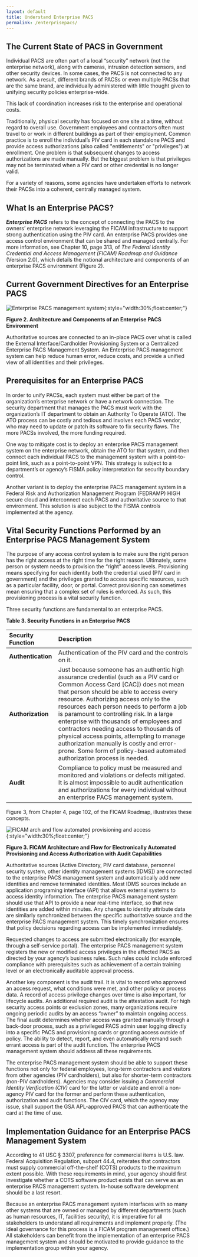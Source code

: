 ```yaml
---
layout: default
title: Understand Enterprise PACS
permalink: /enterprisepacs/
---
```


<!--Original title:  Understanding Enterprise PACS and Security Functions-->
## The Current State of PACS in Government

Individual PACS are often part of a local “security” network (not the enterprise network), along with cameras, intrusion detection sensors, and other security devices.  In some cases, the PACS is not connected to any network.  As a result, different brands of PACSs or even multiple PACSs that are the same brand, are individually administered with little thought given to unifying security policies enterprise-wide.

This lack of coordination increases risk to the enterprise and operational costs. 

Traditionally, physical security has focused on one site at a time, without regard to overall use.  Government employees and contractors often must travel to or work in different buildings as part of their employment.  Common practice is to enroll the individual’s PIV card in each standalone PACS and provide access authorizations (also called "entitlements" or "privileges") at enrollment.  One problem is that subsequent changes to access authorizations are made manually.  But the biggest problem is that privileges may not be terminated when a PIV card or other credential is no longer valid.

For a variety of reasons, some agencies have undertaken efforts to network their PACSs into a coherent, centrally managed system.  

## What Is an Enterprise PACS?

**_Enterprise PACS_** refers to the concept of connecting the PACS to the owners’ enterprise network leveraging the FICAM infrastructure to support strong authentication using the PIV card.  An enterprise PACS provides one access control environment that can be shared and managed centrally. For more information, see Chapter 10, page 313, of _The Federal Identity Credential and Access Management (FICAM) Roadmap and Guidance_ (Version 2.0), which details the notional architecture and components of an enterprise PACS environment (Figure 2).

## Current Government Directives for an Enterprise PACS

![Enterprise PACS management system](../img/enterprise_mgmt_system.png){:style="width:30%;float:center;"}

**Figure 2. Architecture and Components of an Enterprise PACS Environment**

Authoritative sources are connected to an in-place PACS over what is called the External Interface/Cardholder Provisioning System or a Centralized Enterprise PACS Management System.  An Enterprise PACS management system can help reduce human error, reduce costs, and provide a unified view of all identities and their privileges.

## Prerequisites for an Enterprise PACS

In order to unify PACSs, each system must either be part of the organization’s enterprise network or have a network connection.  The security department that manages the PACS must work with the organization’s IT department to obtain an Authority To Operate (ATO).  The ATO process can be costly and tedious and involves each PACS vendor, who may need to update or patch its software to fix security flaws.  The more PACSs involved, the more funding required.

One way to mitigate cost is to deploy an enterprise PACS management system on the enterprise network, obtain the ATO for that system, and then connect each individual PACS to the management system with a point-to-point link, such as a point-to-point VPN.  This strategy is subject to a department’s or agency’s FISMA policy interpretation for security boundary control.

Another variant is to deploy the enterprise PACS management system in a Federal Risk and Authorization Management Program (FEDRAMP) HIGH secure cloud and interconnect each PACS and authoritative source to that environment.  This solution is also subject to the FISMA controls implemented at the agency. 

## Vital Security Functions Performed by an Enterprise PACS Management System

The purpose of any access control system is to make sure the right person has the right access at the right time for the right reason.  Ultimately, some person or system needs to provision the “right” access levels.  Provisioning means specifying for each identity both the credential used (PIV card in government) and the privileges granted to access specific resources, such as a particular facility, door, or portal.  Correct provisioning can sometimes mean ensuring that a complex set of rules is enforced.  As such, this provisioning process is a vital security function.

Three security functions are fundamental to an enterprise PACS.

**Table 3. Security Functions in an Enterprise PACS**

| **Security Function** | **Description**      |
| :----------- | :-------------------------------     |
| **Authentication**  |  Authentication of the PIV card and the controls on it. |  
| **Authorization**  | Just because someone has an authentic high assurance credential (such as a PIV card or Common Access Card [CAC]) does not mean that person should be able to access every resource.  Authorizing access only to the resources each person needs to perform a job is paramount to controlling risk.  In a large enterprise with thousands of employees and contractors needing access to thousands of physical access points, attempting to manage authorization manually is costly and error-prone.  Some form of policy-based automated authorization process is needed. |  
| **Audit**   | Compliance to policy must be measured and monitored and violations or defects mitigated.  It is almost impossible to audit authentication and authorizations for every individual without an enterprise PACS management system. |<br> 

Figure 3, from Chapter 4, page 102, of the FICAM Roadmap, illustrates these concepts.

![FICAM arch and flow automated provisioning and access](../img/arch_flow_provision_access.png){:style="width:30%;float:center;"}

**Figure 3. FICAM Architecture and Flow for Electronically Automated Provisioning and Access Authorization with Audit Capabilities** 

Authoritative sources (Active Directory, PIV card database, personnel security system, other identity management systems [IDMS]) are connected to the enterprise PACS management system and automatically add new identities and remove terminated identities.  Most IDMS sources include an application programing interface (API) that allows external systems to access identity information.  The enterprise PACS management system should use that API to provide a near real-time interface, so that new identities are added within minutes.  Any changes to identity attribute data are similarly synchronized between the specific authoritative source and the enterprise PACS management system. This timely synchronization ensures that policy decisions regarding access can be implemented immediately.

Requested changes to access are submitted electronically (for example, through a self-service portal). The enterprise PACS management system registers the new or modified access privileges in the affected PACS as directed by your agency’s business rules.  Such rules could include enforced compliance with prerequisites such as achievement of a certain training level or an electronically auditable approval process.

Another key component is the audit trail.  It is vital to record who approved an access request, what conditions were met, and other policy or process data.  A record of access privilege changes over time is also important, for lifecycle audits.  An additional required audit is the attestation audit.  For high security access points or exclusion zones, many organizations require ongoing periodic audits by an access “owner” to maintain ongoing access.  The final audit determines whether access was granted manually through a back-door process, such as a privileged PACS admin user logging directly into a specific PACS and provisioning cards or granting access outside of policy.  The ability to detect, report, and even automatically remand such errant access is part of the audit function.  The enterprise PACS management system should address all these requirements.

The enterprise PACS management system should be able to support these functions not only for federal employees, long-term contractors and visitors from other agencies (PIV cardholders), but also for shorter-term contractors (non-PIV cardholders).  Agencies may consider issuing a _Commercial Identity Verification (CIV)_ card for the latter or validate and enroll a non-agency PIV card for the former and perform these authentication, authorization and audit functions.  The CIV card, which the agency may issue, shall support the GSA APL-approved PACS that can authenticate the card at the time of use.

## Implementation Guidance for an Enterprise PACS Management System

According to 41 USC &sect; 3307, preference for commercial items is U.S. law. <!--Need exact citation for 44 C.F.R.-->Federal Acquisition Regulation, subpart 44.4, reiterates that contractors must supply commercial off-the-shelf (COTS) products to the maximum extent possible. With these requirements in mind, your agency should first investigate whether a COTS software product exists that can serve as an enterprise PACS management system.  In-house software development should be a last resort.

Because an enterprise PACS management system interfaces with so many other systems that are owned or managed by different departments (such as human resources, IT, facilities security), it is imperative for all stakeholders to understand all requirements and implement properly. (The ideal governance for this process is a FICAM program management office.)  All stakeholders can benefit from the implementation of an enterprise PACS management system and should be motivated to provide guidance to the implementation group within your agency.  
